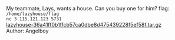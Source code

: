 My teammate, Lays, wants a house. Can you buy one for him?
flag: `/home/lazyhouse/flag`<br>
`nc 3.115.121.123 5731`<br>
<a href="http://hitcon-2019-quals.s3-website-ap-northeast-1.amazonaws.com/lazyhouse-36a41ff0b1ffcb57ca0dbe8d475439228f5ef58f.tar.gz">lazyhouse-36a41ff0b1ffcb57ca0dbe8d475439228f5ef58f.tar.gz</a><br>
Author: Angelboy